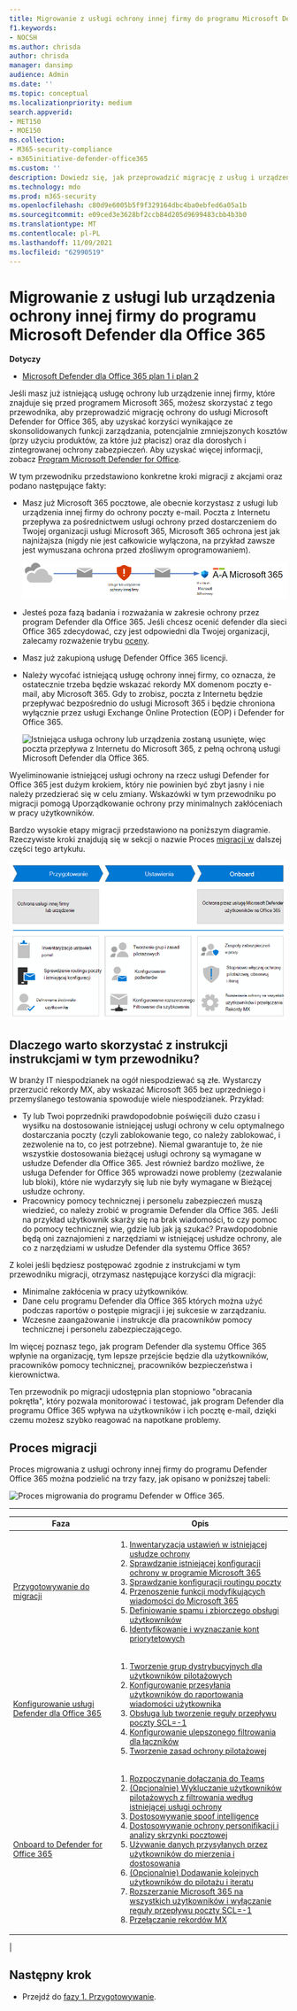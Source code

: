 ```yaml
---
title: Migrowanie z usługi ochrony innej firmy do programu Microsoft Defender dla Office 365
f1.keywords:
- NOCSH
ms.author: chrisda
author: chrisda
manager: dansimp
audience: Admin
ms.date: ''
ms.topic: conceptual
ms.localizationpriority: medium
search.appverid:
- MET150
- MOE150
ms.collection:
- M365-security-compliance
- m365initiative-defender-office365
ms.custom: ''
description: Dowiedz się, jak przeprowadzić migrację z usług i urządzeń ochrony innych firm, takich jak Google Postini, Zapora antywirusowa i spam Barracuda lub Cisco IronPort do programu Microsoft Defender w celu Office 365 ochrony.
ms.technology: mdo
ms.prod: m365-security
ms.openlocfilehash: c80d9e6005b5f9f329164dbc4ba0ebfed6a05a1b
ms.sourcegitcommit: e09ced3e3628bf2ccb84d205d9699483cbb4b3b0
ms.translationtype: MT
ms.contentlocale: pl-PL
ms.lasthandoff: 11/09/2021
ms.locfileid: "62990519"
---
```

# <a name="migrate-from-a-third-party-protection-service-or-device-to-microsoft-defender-for-office-365"></a>Migrowanie z usługi lub urządzenia ochrony innej firmy do programu Microsoft Defender dla Office 365

**Dotyczy**
- [Microsoft Defender dla Office 365 plan 1 i plan 2](defender-for-office-365.md)

Jeśli masz już istniejącą usługę ochrony lub urządzenie innej firmy, które znajduje się przed programem Microsoft 365, możesz skorzystać z tego przewodnika, aby przeprowadzić migrację ochrony do usługi Microsoft Defender for Office 365, aby uzyskać korzyści wynikające ze skonsolidowanych funkcji zarządzania, potencjalnie zmniejszonych kosztów (przy użyciu produktów, za które już płacisz) oraz dla dorosłych i zintegrowanej ochrony zabezpieczeń. Aby uzyskać więcej informacji, zobacz [Program Microsoft Defender for Office](https://www.microsoft.com/security/business/threat-protection/office-365-defender).

W tym przewodniku przedstawiono konkretne kroki migracji z akcjami oraz podano następujące fakty:

- Masz już Microsoft 365 pocztowe, ale obecnie korzystasz z usługi lub urządzenia innej firmy do ochrony poczty e-mail. Poczta z Internetu przepływa za pośrednictwem usługi ochrony przed dostarczeniem do Twojej organizacji usługi Microsoft 365, Microsoft 365 ochrona jest jak najniżajsza (nigdy nie jest całkowicie wyłączona, na przykład zawsze jest wymuszana ochrona przed złośliwym oprogramowaniem).

  ![Poczta przepływa z Internetu za pośrednictwem usługi lub urządzenia ochrony innej firmy przed dostarczeniem do Microsoft 365.](../../media/mdo-migration-before.png)

- Jesteś poza fazą badania i rozważania w zakresie ochrony przez program Defender dla Office 365. Jeśli chcesz ocenić defender dla sieci Office 365 zdecydować, czy jest odpowiedni dla Twojej organizacji, zalecamy rozważenie trybu [oceny](office-365-evaluation.md).

- Masz już zakupioną usługę Defender Office 365 licencji.

- Należy wycofać istniejącą usługę ochrony innej firmy, co oznacza, że ostatecznie trzeba będzie wskazać rekordy MX domenom poczty e-mail, aby Microsoft 365. Gdy to zrobisz, poczta z Internetu będzie przepływać bezpośrednio do usługi Microsoft 365 i będzie chroniona wyłącznie przez usługi Exchange Online Protection (EOP) i Defender for Office 365.

  ![Istniejąca usługa ochrony lub urządzenia zostaną usunięte, więc poczta przepływa z Internetu do Microsoft 365, z pełną ochroną usługi Microsoft Defender dla Office 365.](../../media/mdo-migration-after.png)

Wyeliminowanie istniejącej usługi ochrony na rzecz usługi Defender for Office 365 jest dużym krokiem, który nie powinien być zbyt jasny i nie należy przedzierać się w celu zmiany. Wskazówki w tym przewodniku po migracji pomogą Uporządkowanie ochrony przy minimalnych zakłóceniach w pracy użytkowników.

Bardzo wysokie etapy migracji przedstawiono na poniższym diagramie. Rzeczywiste kroki znajdują się w sekcji o nazwie Proces [migracji w](#the-migration-process) dalszej części tego artykułu.

![Migrowanie z rozwiązania ochrony innej firmy lub urządzenia do usługi Defender for Office 365.](../../media/mdo-migration-overview.png)

## <a name="why-use-the-steps-in-this-guide"></a>Dlaczego warto skorzystać z instrukcji instrukcjami w tym przewodniku?

W branży IT niespodzianek na ogół niespodziewać są złe. Wystarczy przerzucić rekordy MX, aby wskazać Microsoft 365 bez uprzedniego i przemyślanego testowania spowoduje wiele niespodzianek. Przykład:

- Ty lub Twoi poprzedniki prawdopodobnie poświęcili dużo czasu i wysiłku na dostosowanie istniejącej usługi ochrony w celu optymalnego dostarczania poczty (czyli zablokowanie tego, co należy zablokować, i zezwolenie na to, co jest potrzebne). Niemal gwarantuje to, że nie wszystkie dostosowania bieżącej usługi ochrony są wymagane w usłudze Defender dla Office 365. Jest również bardzo możliwe, że usługa Defender for Office 365 wprowadzi nowe problemy (zezwalanie lub bloki), które nie wydarzyły się lub nie były wymagane w Bieżącej usłudze ochrony.
- Pracownicy pomocy technicznej i personelu zabezpieczeń muszą wiedzieć, co należy zrobić w programie Defender dla Office 365. Jeśli na przykład użytkownik skarży się na brak wiadomości, to czy pomoc do pomocy technicznej wie, gdzie lub jak ją szukać? Prawdopodobnie będą oni zaznajomieni z narzędziami w istniejącej usłudze ochrony, ale co z narzędziami w usłudze Defender dla systemu Office 365?

Z kolei jeśli będziesz postępować zgodnie z instrukcjami w tym przewodniku migracji, otrzymasz następujące korzyści dla migracji:

- Minimalne zakłócenia w pracy użytkowników.
- Dane celu programu Defender dla Office 365 których można użyć podczas raportów o postępie migracji i jej sukcesie w zarządzaniu.
- Wczesne zaangażowanie i instrukcje dla pracowników pomocy technicznej i personelu zabezpieczającego.

Im więcej poznasz tego, jak program Defender dla systemu Office 365 wpłynie na organizację, tym lepsze przejście będzie dla użytkowników, pracowników pomocy technicznej, pracowników bezpieczeństwa i kierownictwa.

Ten przewodnik po migracji udostępnia plan stopniowo "obracania pokrętła", który pozwala monitorować i testować, jak program Defender dla programu Office 365 wpływa na użytkowników i ich pocztę e-mail, dzięki czemu możesz szybko reagować na napotkane problemy.

## <a name="the-migration-process"></a>Proces migracji

Proces migrowania z usługi ochrony innej firmy do programu Defender Office 365 można podzielić na trzy fazy, jak opisano w poniższej tabeli:

![Proces migrowania do programu Defender w Office 365.](../../media/phase-diagrams/migration-phases.png)

<p>

****

|Faza|Opis|
|---|---|
|[Przygotowywanie do migracji](migrate-to-defender-for-office-365-prepare.md)|<ol><li>[Inwentaryzacja ustawień w istniejącej usłudze ochrony](migrate-to-defender-for-office-365-prepare.md#inventory-the-settings-at-your-existing-protection-service)</li><li>[Sprawdzanie istniejącej konfiguracji ochrony w programie Microsoft 365](migrate-to-defender-for-office-365-prepare.md#check-your-existing-protection-configuration-in-microsoft-365)</li><li>[Sprawdzanie konfiguracji routingu poczty](migrate-to-defender-for-office-365-prepare.md#check-your-mail-routing-configuration)</li><li>[Przenoszenie funkcji modyfikujących wiadomości do Microsoft 365](migrate-to-defender-for-office-365-prepare.md#move-features-that-modify-messages-into-microsoft-365)</li><li>[Definiowanie spamu i zbiorczego obsługi użytkowników](migrate-to-defender-for-office-365-prepare.md#define-spam-and-bulk-user-experiences)</li><li>[Identyfikowanie i wyznaczanie kont priorytetowych](migrate-to-defender-for-office-365-prepare.md#identify-and-designate-priority-accounts)</li></ol>|
|[Konfigurowanie usługi Defender dla Office 365](migrate-to-defender-for-office-365-setup.md)|<ol><li>[Tworzenie grup dystrybucyjnych dla użytkowników pilotażowych](migrate-to-defender-for-office-365-setup.md#step-1-create-distribution-groups-for-pilot-users)</li><li>[Konfigurowanie przesyłania użytkowników do raportowania wiadomości użytkownika](migrate-to-defender-for-office-365-setup.md#step-2-configure-user-submission-for-user-message-reporting)</li><li>[Obsługa lub tworzenie reguły przepływu poczty SCL=-1](migrate-to-defender-for-office-365-setup.md#step-3-maintain-or-create-the-scl-1-mail-flow-rule)</li><li>[Konfigurowanie ulepszonego filtrowania dla łączników](migrate-to-defender-for-office-365-setup.md#step-4-configure-enhanced-filtering-for-connectors)</li><li>[Tworzenie zasad ochrony pilotażowej](migrate-to-defender-for-office-365-setup.md#step-5-create-pilot-protection-policies)</li></ol>|
|[Onboard to Defender for Office 365](migrate-to-defender-for-office-365-onboard.md)|<ol><li>[Rozpoczynanie dołączania do Teams](migrate-to-defender-for-office-365-onboard.md#step-1-begin-onboarding-security-teams)</li><li>[(Opcjonalnie) Wykluczanie użytkowników pilotażowych z filtrowania według istniejącej usługi ochrony](migrate-to-defender-for-office-365-onboard.md#step-2-optional-exempt-pilot-users-from-filtering-by-your-existing-protection-service)</li><li>[Dostosowywanie spoof intelligence](migrate-to-defender-for-office-365-onboard.md#step-3-tune-spoof-intelligence)</li><li>[Dostosowywanie ochrony personifikacji i analizy skrzynki pocztowej](migrate-to-defender-for-office-365-onboard.md#step-4-tune-impersonation-protection-and-mailbox-intelligence)</li><li>[Używanie danych  przysyłanych przez użytkowników do mierzenia i dostosowania](migrate-to-defender-for-office-365-onboard.md#step-5-use-data-from-user-submissions-to-measure-and-adjust)</li><li>[(Opcjonalnie) Dodawanie kolejnych użytkowników do pilotażu i iteratu](migrate-to-defender-for-office-365-onboard.md#step-6-optional-add-more-users-to-your-pilot-and-iterate)</li><li>[Rozszerzanie Microsoft 365 na wszystkich użytkowników i wyłączanie reguły przepływu poczty SCL=-1](migrate-to-defender-for-office-365-onboard.md#step-7-extend-microsoft-365-protection-to-all-users-and-turn-off-the-scl-1-mail-flow-rule)</li><li>[Przełączanie rekordów MX](migrate-to-defender-for-office-365-onboard.md#step-8-switch-your-mx-records)</li></ol>|
|

## <a name="next-step"></a>Następny krok

- Przejdź do [fazy 1. Przygotowywanie](migrate-to-defender-for-office-365-prepare.md).
